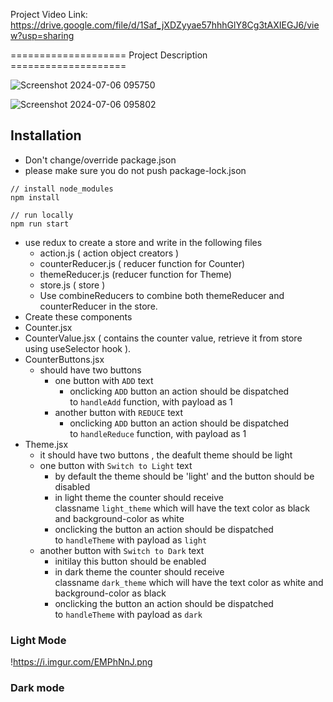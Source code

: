 Project Video Link: https://drive.google.com/file/d/1Saf_jXDZyyae57hhhGlY8Cg3tAXIEGJ6/view?usp=sharing

==================== Project Description ====================

![Screenshot 2024-07-06 095750](https://github.com/jay-228/React-Redux_Builder/assets/122542095/32ed0869-17ce-49a2-9dc8-4a12ac2ffc6b)

![Screenshot 2024-07-06 095802](https://github.com/jay-228/React-Redux_Builder/assets/122542095/ab7b2146-4d79-489e-8700-ad97e79aee32)



## **Installation**

- Don't change/override package.json
- please make sure you do not push package-lock.json

```
// install node_modules
npm install 

// run locally
npm run start

```

- use redux to create a store and write in the following files
    - action.js ( action object creators )
    - counterReducer.js ( reducer function for Counter)
    - themeReducer.js (reducer function for Theme)
    - store.js ( store )
    - Use combineReducers to combine both themeReducer and counterReducer in the store.
- Create these components
- Counter.jsx
- CounterValue.jsx ( contains the counter value, retrieve it from store using useSelector hook ).
- CounterButtons.jsx
    - should have two buttons
        - one button with `ADD` text
            - onclicking `ADD` button an action should be dispatched to `handleAdd` function, with payload as 1
        - another button with `REDUCE` text
            - onclicking `ADD` button an action should be dispatched to `handleReduce` function, with payload as 1
- Theme.jsx
    - it should have two buttons , the deafult theme should be light
    - one button with `Switch to Light` text
        - by default the theme should be 'light' and the button should be disabled
        - in light theme the counter should receive classname `light_theme` which will have the text color as black and background-color as white
        - onclicking the button an action should be dispatched to `handleTheme` with payload as `light`
    - another button with `Switch to Dark` text
        - initilay this button should be enabled
        - in dark theme the counter should receive classname `dark_theme` which will have the text color as white and background-color as black
        - onclicking the button an action should be dispatched to `handleTheme` with payload as `dark`

### **Light Mode**

!https://i.imgur.com/EMPhNnJ.png

### **Dark mode**
